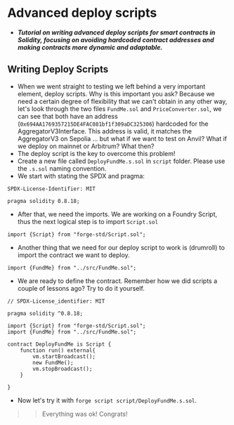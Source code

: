 # Advanced deploy scripts
- ***Tutorial on writing advanced deploy scripts for smart contracts in Solidity, focusing on avoiding hardcoded contract addresses and making contracts more dynamic and adaptable.***

## Writing Deploy Scripts
- When we went straight to testing we left behind a very important element, deploy scripts. Why is this important you ask? Because we need a certain degree of flexibility that we can't obtain in any other way, let's look through the two files `FundMe.sol` and `PriceConverter.sol`, we can see that both have an address (`0x694AA1769357215DE4FAC081bf1f309aDC325306`) hardcoded for the AggregatorV3Interface. This address is valid, it matches the AggregatorV3 on Sepolia ... but what if we want to test on Anvil? What if we deploy on mainnet or Arbitrum? What then?
- The deploy script is the key to overcome this problem!
- Create a new file called `DeployFundMe.s.sol` in `script` folder. Please use the `.s.sol` naming convention.
- We start with stating the SPDX and pragma:

```
SPDX-License-Identifier: MIT

pragma solidity 0.8.18;
```

- After that, we need the imports. We are working on a Foundry Script, thus the next logical step is to import `Script.sol`

```
import {Script} from "forge-std/Script.sol";
```

- Another thing that we need for our deploy script to work is (drumroll) to import the contract we want to deploy.

```
import {FundMe} from "../src/FundMe.sol";
```

- We are ready to define the contract. Remember how we did scripts a couple of lessons ago? Try to do it yourself.

```
// SPDX-License_identifier: MIT

pragma solidity ^0.8.18;

import {Script} from "forge-std/Script.sol";
import {FundMe} from "../src/FundMe.sol";

contract DeployFundMe is Script {
    function run() external{
        vm.startBroadcast();
        new FundMe();
        vm.stopBroadcast();
    }  

}
```

- Now let's try it with `forge script script/DeployFundMe.s.sol`.

>> Everything was ok! Congrats!
